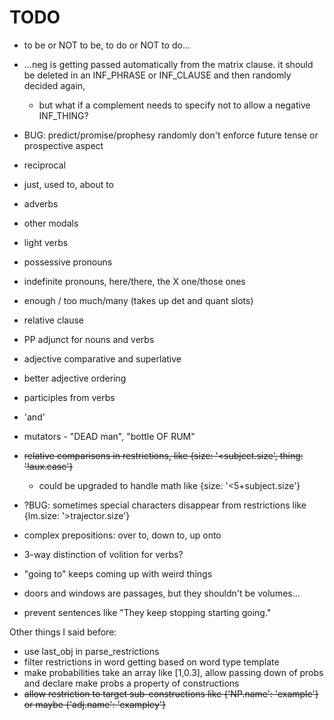 # TODO

- to be or NOT to be, to do or NOT to do... 
- ...neg is getting passed automatically from the matrix clause. it should be deleted in an INF_PHRASE or INF_CLAUSE and then randomly decided again, 
    - but what if a complement needs to specify not to allow a negative INF_THING?

- BUG: predict/promise/prophesy randomly don't enforce future tense or prospective aspect

<!--"an unicorn"-->

<!--passive voice-->

<!--reflexive-->
- reciprocal

<!--prospective aspect-->

- just, used to, about to

- adverbs

<!--negation-->

- other modals

- light verbs

- possessive pronouns

- indefinite pronouns, here/there, the X one/those ones

- enough / too much/many (takes up det and quant slots)

- relative clause

- PP adjunct for nouns and verbs

- adjective comparative and superlative

- better adjective ordering

- participles from verbs

- 'and'

<!--proper semantically aware genitive noun phrases-->

- mutators - "DEAD man", "bottle OF RUM"

<!--implications - for hierarchical tags, implemented within lexicon-->

- ~~relative comparisons in restrictions, like {size: '<subject.size', thing: '!aux.case'}~~
    - could be upgraded to handle math like {size: '<5+subject.size'}

- ?BUG: sometimes special characters disappear from restrictions like {lm.size: '>trajector.size'}
    
- complex prepositions: over to, down to, up onto

- 3-way distinction of volition for verbs?

- "going to" keeps coming up with weird things

- doors and windows are passages, but they shouldn't be volumes...

- prevent sentences like "They keep stopping starting going."


Other things I said before:

 - use last_obj in parse_restrictions
 - filter restrictions in word getting based on word type template
 - make probabilities take an array like [1,0.3], allow passing down of probs and declare make probs a property of constructions
 - ~~allow restriction to target sub-constructions like {'NP.name': 'example'} or maybe {'adj.name': 'exampley'}~~
